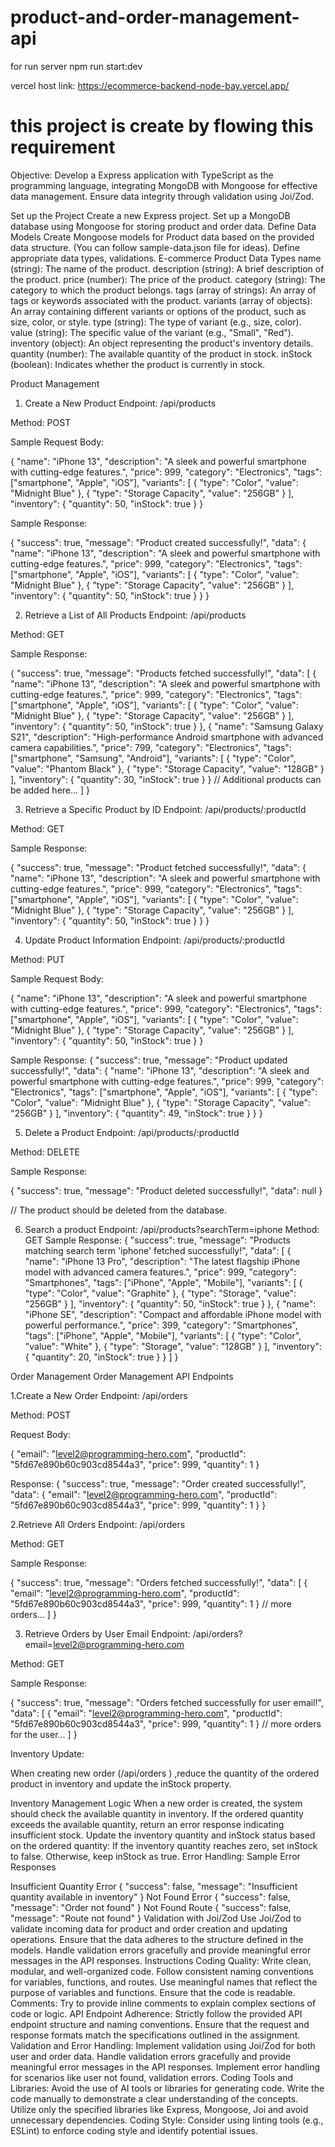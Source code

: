 # product-and-order-management-api
 for run server npm run start:dev

 vercel host link: https://ecommerce-backend-node-bay.vercel.app/


# this project is create by flowing this requirement
 Objective: Develop a Express application with TypeScript as the programming language, integrating MongoDB with Mongoose for effective data management. Ensure data integrity through validation using Joi/Zod.

Set up the Project
Create a new Express project.
Set up a MongoDB database using Mongoose for storing product and order data.
Define Data Models
Create Mongoose models for Product data based on the provided data structure. (You can follow sample-data.json file for ideas).
Define appropriate data types, validations.
E-commerce Product Data Types
name (string):
The name of the product.
description (string):
A brief description of the product.
price (number):
The price of the product.
category (string):
The category to which the product belongs.
tags (array of strings):
An array of tags or keywords associated with the product.
variants (array of objects):
An array containing different variants or options of the product, such as size, color, or style.
type (string): The type of variant (e.g., size, color).
value (string): The specific value of the variant (e.g., "Small", "Red").
inventory (object):
An object representing the product's inventory details.
quantity (number): The available quantity of the product in stock.
inStock (boolean): Indicates whether the product is currently in stock.

Product Management
1. Create a New Product
Endpoint: /api/products

Method: POST

Sample Request Body:

{
    "name": "iPhone 13",
    "description": "A sleek and powerful smartphone with cutting-edge features.",
    "price": 999,
    "category": "Electronics",
    "tags": ["smartphone", "Apple", "iOS"],
    "variants": [
        {
            "type": "Color",
            "value": "Midnight Blue"
        },
        {
            "type": "Storage Capacity",
            "value": "256GB"
        }
    ],
    "inventory": {
        "quantity": 50,
        "inStock": true
    }
}


Sample Response:

{
    "success": true,
    "message": "Product created successfully!",
    "data": {
        "name": "iPhone 13",
        "description": "A sleek and powerful smartphone with cutting-edge features.",
        "price": 999,
        "category": "Electronics",
        "tags": ["smartphone", "Apple", "iOS"],
        "variants": [
            {
                "type": "Color",
                "value": "Midnight Blue"
            },
            {
                "type": "Storage Capacity",
                "value": "256GB"
            }
        ],
        "inventory": {
            "quantity": 50,
            "inStock": true
        }
    }
}


2. Retrieve a List of All Products
Endpoint: /api/products

Method: GET

Sample Response:

{
    "success": true,
    "message": "Products fetched successfully!",
    "data": [
        {
            "name": "iPhone 13",
            "description": "A sleek and powerful smartphone with cutting-edge features.",
            "price": 999,
            "category": "Electronics",
            "tags": ["smartphone", "Apple", "iOS"],
            "variants": [
                {
                    "type": "Color",
                    "value": "Midnight Blue"
                },
                {
                    "type": "Storage Capacity",
                    "value": "256GB"
                }
            ],
            "inventory": {
                "quantity": 50,
                "inStock": true
            }
        },
        {
            "name": "Samsung Galaxy S21",
            "description": "High-performance Android smartphone with advanced camera capabilities.",
            "price": 799,
            "category": "Electronics",
            "tags": ["smartphone", "Samsung", "Android"],
            "variants": [
                {
                    "type": "Color",
                    "value": "Phantom Black"
                },
                {
                    "type": "Storage Capacity",
                    "value": "128GB"
                }
            ],
            "inventory": {
                "quantity": 30,
                "inStock": true
            }
        }
        // Additional products can be added here...
    ]
}


3. Retrieve a Specific Product by ID
Endpoint: /api/products/:productId

Method: GET

Sample Response:

{
    "success": true,
    "message": "Product fetched successfully!",
    "data": {
        "name": "iPhone 13",
        "description": "A sleek and powerful smartphone with cutting-edge features.",
        "price": 999,
        "category": "Electronics",
        "tags": ["smartphone", "Apple", "iOS"],
        "variants": [
            {
                "type": "Color",
                "value": "Midnight Blue"
            },
            {
                "type": "Storage Capacity",
                "value": "256GB"
            }
        ],
        "inventory": {
            "quantity": 50,
            "inStock": true
        }
    }
}


4. Update Product Information
Endpoint: /api/products/:productId

Method: PUT

Sample Request Body:

{
    "name": "iPhone 13",
    "description": "A sleek and powerful smartphone with cutting-edge features.",
    "price": 999,
    "category": "Electronics",
    "tags": ["smartphone", "Apple", "iOS"],
    "variants": [
        {
            "type": "Color",
            "value": "Midnight Blue"
        },
        {
            "type": "Storage Capacity",
            "value": "256GB"
        }
    ],
    "inventory": {
        "quantity": 50,
        "inStock": true
    }
}


Sample Response:
{
    "success": true,
    "message": "Product updated successfully!",
    "data": {
        "name": "iPhone 13",
        "description": "A sleek and powerful smartphone with cutting-edge features.",
        "price": 999,
        "category": "Electronics",
        "tags": ["smartphone", "Apple", "iOS"],
        "variants": [
            {
                "type": "Color",
                "value": "Midnight Blue"
            },
            {
                "type": "Storage Capacity",
                "value": "256GB"
            }
        ],
        "inventory": {
            "quantity": 49,
            "inStock": true
        }
    }
}


5. Delete a Product
Endpoint: /api/products/:productId

Method: DELETE

Sample Response:

{
    "success": true,
    "message": "Product deleted successfully!",
    "data": null
 }
 
// The product should be deleted from the database.



6. Search a product
Endpoint: /api/products?searchTerm=iphone
Method: GET
Sample Response:
{
    "success": true,
    "message": "Products matching search term 'iphone' fetched successfully!",
    "data": [
        {
            "name": "iPhone 13 Pro",
            "description": "The latest flagship iPhone model with advanced camera features.",
            "price": 999,
            "category": "Smartphones",
            "tags": ["iPhone", "Apple", "Mobile"],
            "variants": [
                {
                    "type": "Color",
                    "value": "Graphite"
                },
                {
                    "type": "Storage",
                    "value": "256GB"
                }
            ],
            "inventory": {
                "quantity": 50,
                "inStock": true
            }
        },
        {
            "name": "iPhone SE",
            "description": "Compact and affordable iPhone model with powerful performance.",
            "price": 399,
            "category": "Smartphones",
            "tags": ["iPhone", "Apple", "Mobile"],
            "variants": [
                {
                    "type": "Color",
                    "value": "White"
                },
                {
                    "type": "Storage",
                    "value": "128GB"
                }
            ],
            "inventory": {
                "quantity": 20,
                "inStock": true
            }
        }
    ]
}

Order Management
Order Management API Endpoints


1.Create a New Order
Endpoint: /api/orders

Method: POST

Request Body:

{
    "email": "level2@programming-hero.com",
    "productId": "5fd67e890b60c903cd8544a3",
    "price": 999,
    "quantity": 1
}


Response:
{
    "success": true,
    "message": "Order created successfully!",
    "data": {
        "email": "level2@programming-hero.com",
        "productId": "5fd67e890b60c903cd8544a3",
        "price": 999,
        "quantity": 1
    }
}


2.Retrieve All Orders
Endpoint: /api/orders

Method: GET

Sample Response:

{
    "success": true,
    "message": "Orders fetched successfully!",
    "data": [
        {
            "email": "level2@programming-hero.com",
            "productId": "5fd67e890b60c903cd8544a3",
            "price": 999,
            "quantity": 1
        }
        // more orders...
    ]
}


3. Retrieve Orders by User Email
Endpoint: /api/orders?email=level2@programming-hero.com

Method: GET

Sample Response:

{
    "success": true,
    "message": "Orders fetched successfully for user email!",
    "data": [
        {
            "email": "level2@programming-hero.com",
            "productId": "5fd67e890b60c903cd8544a3",
            "price": 999,
            "quantity": 1
        }
        // more orders for the user...
    ]
}

Inventory Update:

When creating new order (/api/orders ) ,reduce the quantity of the ordered product in inventory and update the inStock property.

Inventory Management Logic
When a new order is created, the system should check the available quantity in inventory.
If the ordered quantity exceeds the available quantity, return an error response indicating insufficient stock.
Update the inventory quantity and inStock status based on the ordered quantity:
If the inventory quantity reaches zero, set inStock to false.
Otherwise, keep inStock as true.
Error Handling:
Sample Error Responses


Insufficient Quantity Error
{
    "success": false,
    "message": "Insufficient quantity available in inventory"
}
Not Found Error
{
 "success": false,
 "message": "Order not found"
}
Not Found Route
{
 "success": false,
 "message": "Route not found"
}
Validation with Joi/Zod
Use Joi/Zod to validate incoming data for product and order creation and updating operations.
Ensure that the data adheres to the structure defined in the models.
Handle validation errors gracefully and provide meaningful error messages in the API responses.
Instructions
Coding Quality:
Write clean, modular, and well-organized code.
Follow consistent naming conventions for variables, functions, and routes.
Use meaningful names that reflect the purpose of variables and functions.
Ensure that the code is readable.
Comments:
Try to provide inline comments to explain complex sections of code or logic.
API Endpoint Adherence:
Strictly follow the provided API endpoint structure and naming conventions.
Ensure that the request and response formats match the specifications outlined in the assignment.
Validation and Error Handling:
Implement validation using Joi/Zod for both user and order data.
Handle validation errors gracefully and provide meaningful error messages in the API responses.
Implement error handling for scenarios like user not found, validation errors.
Coding Tools and Libraries:
Avoid the use of AI tools or libraries for generating code. Write the code manually to demonstrate a clear understanding of the concepts.
Utilize only the specified libraries like Express, Mongoose, Joi and avoid unnecessary dependencies.
Coding Style:
Consider using linting tools (e.g., ESLint) to enforce coding style and identify potential issues.